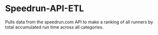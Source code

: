 # Speedrun-API-ETL
Pulls data from the speedrun.com API to make a ranking of all runners by total accumulated run time across all categories.
